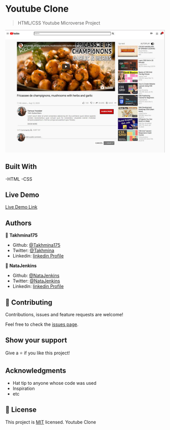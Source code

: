 # Youtube Clone

> HTML/CSS Youtube Microverse Project

![screenshot](./images/Preview.jpg)


## Built With

-HTML
-CSS

## Live Demo

[Live Demo Link](https://natajenkins.github.io/Project-Embedding-Images-and-Video/)

## Authors

👤 **Takhmina175**

- Github: [@Takhmina175](https://github.com/Takhmina175)
- Twitter: [@Takhmina](https://twitter.com/Takhmin73630110)
- Linkedin: [linkedin Profile](https://www.linkedin.com/in/takhmina-makhkamova-7628136b/)

👤 **NataJenkins**

- Github: [@NataJenkins](https://github.com/Takhmina175)
- Twitter: [@NataJenkins](https://twitter.com/NataJenkins)
- Linkedin: [linkedin Profile](https://www.linkedin.com/in/natalia-macias-a11a20187/)

## 🤝 Contributing

Contributions, issues and feature requests are welcome!

Feel free to check the [issues page](issues/).

## Show your support

Give a ⭐️ if you like this project!

## Acknowledgments

- Hat tip to anyone whose code was used
- Inspiration
- etc

## 📝 License

This project is [MIT](lic.url) licensed. Youtube Clone

